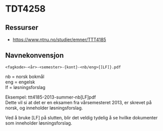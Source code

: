 # TDT4258

## Ressurser
- https://www.ntnu.no/studier/emner/TTT4185

## Navnekonvensjon
```
<fagkode>-<år>-<semester>-{kont}-<nb/eng>{[LF]}.pdf  
```

nb = norsk bokmål  
eng = engelsk  
lf = løsningsforslag  

Eksempel: ttt4185-2013-summer-nb[LF]pdf  
Dette vil si at det er en eksamen fra vårsemesteret 2013, er skrevet på norsk, og inneholder løsningsforslag.  

Ved å bruke [LF] på slutten, blir det veldig tydelig å se hvilke dokumenter som inneholder løsningsforslag.  

